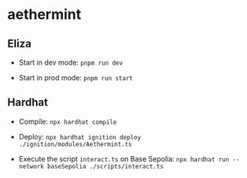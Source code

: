 # aethermint

## Eliza
- Start in dev mode: `pnpm run dev`

- Start in prod mode: `pnpm run start`

## Hardhat
- Compile: `npx hardhat compile`

- Deploy: `npx hardhat ignition deploy ./ignition/modules/Aethermint.ts`

- Execute the script `interact.ts` on Base Sepolia: `npx hardhat run --network baseSepolia ./scripts/interact.ts`